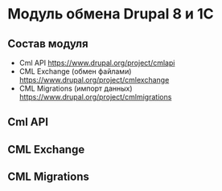 # Модуль обмена Drupal 8 и 1С

## Состав модуля
* Cml API https://www.drupal.org/project/cmlapi
* CML Exchange (обмен файлами) https://www.drupal.org/project/cmlexchange
* CML Migrations (импорт данных) https://www.drupal.org/project/cmlmigrations

## Cml API

## CML Exchange

## CML Migrations
